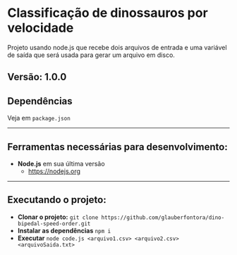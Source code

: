 # Classificação de dinossauros por velocidade

Projeto usando node.js que recebe dois arquivos de entrada e uma variável de saída que será usada para gerar um arquivo em disco. 

Versão: 1.0.0
---

Dependências
-----

Veja em `package.json`

---

## Ferramentas necessárias para desenvolvimento:

* **Node.js** em sua última versão 
    * https://nodejs.org
---

## Executando o projeto:
* **Clonar o projeto:** `git clone https://github.com/glauberfontora/dino-bipedal-speed-order.git`
* **Instalar as dependências** `npm i`
* **Executar** `node code.js <arquivo1.csv> <arquivo2.csv> <arquivoSaida.txt>`